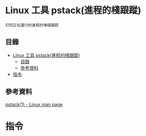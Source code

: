 # Linux 工具 pstack(進程的棧跟蹤)

```
打印正在運行的進程的堆棧跟踪
```

## 目錄

- [Linux 工具 pstack(進程的棧跟蹤)](#linux-工具-pstack進程的棧跟蹤)
	- [目錄](#目錄)
	- [參考資料](#參考資料)
- [指令](#指令)

## 參考資料

[pstack(1) - Linux man page](https://linux.die.net/man/1/pstack)

# 指令

```bash
```
